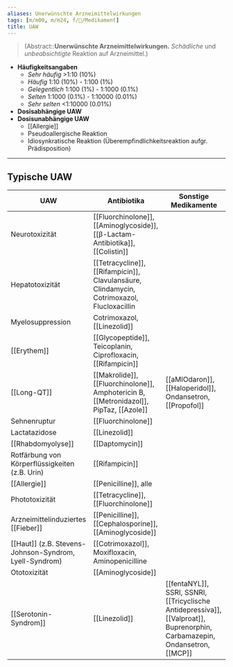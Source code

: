 ```yaml
---
aliases: Unerwünschte Arzneimittelwirkungen
tags: [m/m00, m/m24, f/💊/Medikament]
title: UAW
---
```

> (Abstract::**Unerwünschte Arzneimittelwirkungen.** *Schädliche* und *unbeabsichtigte* Reaktion auf Arzneimittel.)
- **Häufigkeitsangaben**
	- *Sehr häufig* >1:10 (10%)
	- *Häufig* 1:10 (10%) - 1:100 (1%)
	- *Gelegentlich* 1:100 (1%) - 1:1000 (0.1%)
	- *Selten* 1:1000 (0.1%) - 1:10000 (0.01%)
	- *Sehr selten* <1:10000 (0.01%)
- **Dosisabhängige UAW**
- **Dosisunabhängige UAW**
	- [[Allergie]]
	- Pseudoallergische Reaktion
	- Idiosynkratische Reaktion (Überempfindlichkeitsreaktion aufgr. Prädisposition)
---
## Typische UAW
| UAW                                                    | Antibiotika                                                                                         | Sonstige Medikamente                                      |
| ------------------------------------------------------ | --------------------------------------------------------------------------------------------------- | --------------------------------------------------------- |
| Neurotoxizität                                         | [[Fluorchinolone]], [[Aminoglycoside]], [[β-Lactam-Antibiotika]], [[Colistin]]                      |                                                           |
| Hepatotoxizität                                        | [[Tetracycline]], [[Rifampicin]], Clavulansäure, Clindamycin, Cotrimoxazol, Flucloxacillin          |                                                           |
| Myelosuppression                                       | Cotrimoxazol, [[Linezolid]]                                                                         |                                                           |
| [[Erythem]]                                            | [[Glycopeptide]], Teicoplanin, Ciprofloxacin, [[Rifampicin]]                                        |                                                           |
| [[Long-QT]]                                            | [[Makrolide]], [[Fluorchinolone]], Amphotericin B, [[Metronidazol]], PipTaz, [[Azole]] | [[aMIOdaron]], [[Haloperidol]], Ondansetron, [[Propofol]] |
| Sehnenruptur                                           | [[Fluorchinolone]]                                                                                  |                                                           |
| Lactatazidose                                          | [[Linezolid]]                                                                                       |                                                           |
| [[Rhabdomyolyse]]                                      | [[Daptomycin]]                                                                                      |                                                           |
| Rotfärbung von Körperflüssigkeiten (z.B. Urin)         | [[Rifampicin]]                                                                                      |                                                           |
| [[Allergie]]                                           | [[Penicilline]], alle                                                                               |                                                           |
| Phototoxizität                                         | [[Tetracycline]], [[Fluorchinolone]]                                                                |                                                           |
| Arzneimittelinduziertes [[Fieber]]                     | [[Penicilline]], [[Cephalosporine]], [[Aminoglycoside]]                                             |                                                           |
| [[Haut]] (z.B. Stevens-Johnson-Syndrom, Lyell-Syndrom) | [[Cotrimoxazol]], Moxifloxacin, Aminopenicilline                                                    |                                                           |
| Ototoxizität                                           | [[Aminoglycoside]]                                                                                  |                                                           |
| [[Serotonin-Syndrom]]                                      | [[Linezolid]]                                                                                       | [[fentaNYL]], SSRI, SSNRI, [[Tricyclische Antidepressiva]], [[Valproat]], Buprenorphin, Carbamazepin, Ondansetron, [[MCP]]                                                          |
